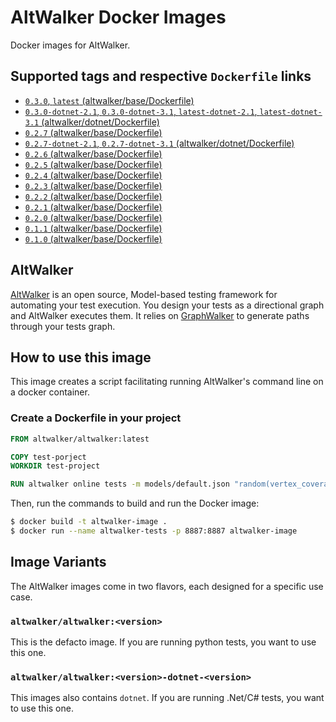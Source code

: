 # AltWalker Docker Images

Docker images for AltWalker.

## Supported tags and respective `Dockerfile` links

* [`0.3.0`, `latest` (altwalker/base/Dockerfile)](https://gitlab.com/altom/altwalker/docker-images/blob/master/altwalker/base/Dockerfile)
* [`0.3.0-dotnet-2.1`, `0.3.0-dotnet-3.1`, `latest-dotnet-2.1`, `latest-dotnet-3.1` (altwalker/dotnet/Dockerfile)](https://gitlab.com/altom/altwalker/docker-images/blob/master/altwalker/dotnet/Dockerfile)
* [`0.2.7` (altwalker/base/Dockerfile)](https://gitlab.com/altom/altwalker/docker-images/blob/master/altwalker/base/Dockerfile)
* [`0.2.7-dotnet-2.1`, `0.2.7-dotnet-3.1` (altwalker/dotnet/Dockerfile)](https://gitlab.com/altom/altwalker/docker-images/blob/master/altwalker/dotnet/Dockerfile)
* [`0.2.6` (altwalker/base/Dockerfile)](https://gitlab.com/altom/altwalker/docker-images/blob/master/altwalker/base/Dockerfile)
* [`0.2.5` (altwalker/base/Dockerfile)](https://gitlab.com/altom/altwalker/docker-images/blob/master/altwalker/base/Dockerfile)
* [`0.2.4` (altwalker/base/Dockerfile)](https://gitlab.com/altom/altwalker/docker-images/blob/master/altwalker/base/Dockerfile)
* [`0.2.3` (altwalker/base/Dockerfile)](https://gitlab.com/altom/altwalker/docker-images/blob/master/altwalker/base/Dockerfile)
* [`0.2.2` (altwalker/base/Dockerfile)](https://gitlab.com/altom/altwalker/docker-images/blob/master/altwalker/base/Dockerfile)
* [`0.2.1` (altwalker/base/Dockerfile)](https://gitlab.com/altom/altwalker/docker-images/blob/master/altwalker/base/Dockerfile)
* [`0.2.0` (altwalker/base/Dockerfile)](https://gitlab.com/altom/altwalker/docker-images/blob/master/altwalker/base/Dockerfile)
* [`0.1.1` (altwalker/base/Dockerfile)](https://gitlab.com/altom/altwalker/docker-images/blob/master/altwalker/base/Dockerfile)
* [`0.1.0` (altwalker/base/Dockerfile)](https://gitlab.com/altom/altwalker/docker-images/blob/master/altwalker/base/Dockerfile)

## AltWalker

[AltWalker](https://altom.gitlab.io/altwalker/altwalker) is an open source, Model-based testing framework for automating your test execution. You design your tests as a directional graph and AltWalker executes them. It relies on [GraphWalker](http://graphwalker.github.io/) to generate paths through your tests graph.

## How to use this image

This image creates a script facilitating running AltWalker's command line on a docker container.

### Create a Dockerfile in your project

```dockerfile
FROM altwalker/altwalker:latest

COPY test-porject
WORKDIR test-project

RUN altwalker online tests -m models/default.json "random(vertex_coverage(100))"
```

Then, run the commands to build and run the Docker image:

```bash
$ docker build -t altwalker-image .
$ docker run --name altwalker-tests -p 8887:8887 altwalker-image
```

## Image Variants

The AltWalker images come in two flavors, each designed for a specific use case.

### `altwalker/altwalker:<version>`

This is the defacto image. If you are running python tests, you want to use
this one.

### `altwalker/altwalker:<version>-dotnet-<version>`

This images also contains `dotnet`. If you are running .Net/C# tests, you want to use
this one.